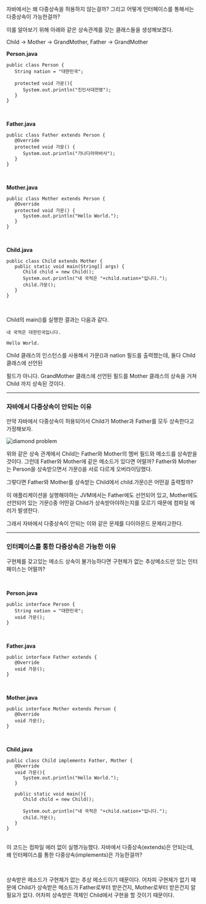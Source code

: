 자바에서는 왜 다중상속을 허용하지 않는걸까? 그리고 어떻게 인터페이스를 통해서는 다중상속이 가능한걸까?

이를 알아보기 위해 아래와 같은 상속관계를 갖는 클래스들을 생성해보겠다.

Child -> Mother -> GrandMother, Father -> GrandMother

​**Person.java**
```
public class Person {
   String nation = "대한민국";

   protected void 가문(){
      System.out.println("진인사대천명");
   }
}
```
<br>

**Father.java**
```
public class Father extends Person {
   @Override
   protected void 가문() {
      System.out.println("가나다라마바사");
   }
}
```
<br>

**Mother.java**
```
public class Mother extends Person {
   @Override
   protected void 가문() {
      System.out.println("Hello World.");
   }
}
```

<br>

**Child.java**
```
public class Child extends Mother {
   public static void main(String[] args) {
      Child child = new Child();
      System.out.println("내 국적은 "+child.nation+"입니다.");
      child.가문();
   }
}
```

<br>

Child의 main()를 실행한 결과는 다음과 같다.
```
내 국적은 대한민국입니다.

Hello World.
```
Child 클래스의 인스턴스를 사용해서 가문()과 nation 필드를 출력했는데, 둘다 Child 클래스에 선언된 

필드가 아니다. GrandMother 클래스에 선언된 필드를 Mother 클래스의 상속을 거쳐 Child 까지 상속된 것이다.

---

### 자바에서 다중상속이 안되는 이유

만약 자바에서 다중상속이 허용되어서 Child가 Mother과 Father를 모두 상속한다고 가정해보자.

![diamond problem](https://user-images.githubusercontent.com/33862991/112723009-d7c2fa80-8f4f-11eb-998b-da43ed8c0427.png)

위와 같은 상속 관계에서 Child는 Father와 Mother의 멤버 필드와 메소드를 상속받을 것이다. 그런데 Father와 Mother에 같은 메소드가 있다면 어떨까? Father와 Mother는 Person을 상속받으면서 가문()을 서로 다르게 오버라이딩했다.

그렇다면 Father와 Mother를 상속받는 Child에서 child.가문()은 어떤걸 출력할까?

이 애플리케이션을 실행해야하는 JVM에서는 Father에도 선언되어 있고, Mother에도 선언되어 있는 가문()중 어떤걸 Child가 상속받아야하는지를 모르기 때문에 컴파일 에러가 발생한다.

그래서 자바에서 다중상속이 안되는 이와 같은 문제를 다이아몬드 문제라고한다.

---
### 인터페이스를 통한 다중상속은 가능한 이유

구현체를 갖고있는 메소드 상속이 불가능하다면 구현체가 없는 추상메소드만 있는 인터페이스는 어떨까?

<br>

**Person.java**
```
public interface Person {
   String nation = "대한민국";
   void 가문();
}
```

<Br>

**Father.java**
```
public interface Father extends {
   @Override
   void 가문();
}
```

<br>

**Mother.java**
```
public interface Mother extends Person {
   @Override
   void 가문();
}
```

<br>

**Child.java**
```
public class Child implements Father, Mother {
   @Override
   void 가문(){
      System.out.println("Hello World.");
   }
  
   public static void main(){
      Child child = new Child();
     
      System.out.println("내 국적은 "+child.nation+"입니다.");
      child.가문();
   }
}
```

<br>
​
이 코드는 컴파일 에러 없이 실행가능했다. 자바에서 다중상속(extends)은 안되는데, 왜 인터페이스를 통한 다중상속(implements)은 가능한걸까?

​

상속받은 메소드가 구현체가 없는 추상 메소드이기 때문이다. ​어차피 구현체가 없기 때문에 Child가 상속받은 메소드가 Father로부터 받은건지, Mother로부터 받은건지 알필요가 없다. 어차피 상속받은 객체인 Child에서 구현을 할 것이기 때문이다.